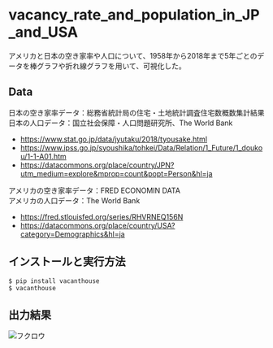 # vacancy_rate_and_population_in_JP_and_USA
アメリカと日本の空き家率や人口について、1958年から2018年まで5年ごとのデータを棒グラフや折れ線グラフを用いて、可視化した。

## Data
日本の空き家率データ：総務省統計局の住宅・土地統計調査住宅数概数集計結果<br>
日本の人口データ：国立社会保障・人口問題研究所、The World Bank

- https://www.stat.go.jp/data/jyutaku/2018/tyousake.html
- https://www.ipss.go.jp/syoushika/tohkei/Data/Relation/1_Future/1_doukou/1-1-A01.htm
- https://datacommons.org/place/country/JPN?utm_medium=explore&mprop=count&popt=Person&hl=ja

アメリカの空き家率データ：FRED ECONOMIN DATA<br>
アメリカの人口データ：The World Bank

- https://fred.stlouisfed.org/series/RHVRNEQ156N
- https://datacommons.org/place/country/USA?category=Demographics&hl=ja

## インストールと実行方法
```
$ pip install vacanthouse
$ vacanthouse
```

## 出力結果
![フクロウ](https://github.com/Lifengtong1/vacancy_rate_and_population_in_JP_and_USA/blob/main/result.png)
